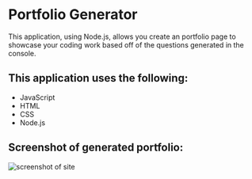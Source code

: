 # Portfolio Generator

This application, using Node.js, allows you create an portfolio page to showcase your coding work based off of the questions generated in the console.

## This application uses the following:

- JavaScript
- HTML
- CSS
- Node.js

## Screenshot of generated portfolio:

![screenshot of site](https://user-images.githubusercontent.com/78703743/117919224-da807180-b2a9-11eb-937e-aaa253b429a8.jpg)
